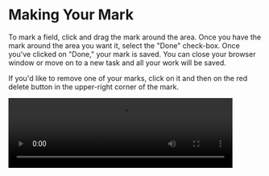 # Making Your Mark

To mark a field, click and drag the mark around the area. Once you have the mark around the area you want it, select the "Done" check-box. Once you've clicked on "Done," your mark is saved. You can close your browser window or move on to a new task and all your work will be saved.

If you'd like to remove one of your marks, click on it and then on the red delete button in the upper-right corner of the mark.

<div class="video-wrapper">
  <video width="445" height="138.7" loop autoplay src="/images/mark_task.mp4"></video>
</div>
